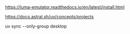 

https://luma-emulator.readthedocs.io/en/latest/install.html


https://docs.astral.sh/uv/concepts/projects


uv sync --only-group desktop
